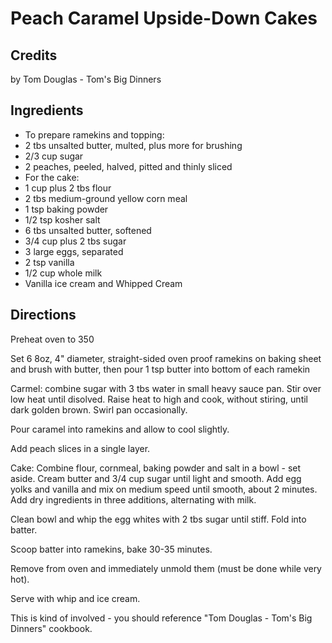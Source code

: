 # Peach Caramel Upside-Down Cakes 

## Credits

by Tom Douglas - Tom's Big Dinners

## Ingredients

- To prepare ramekins and topping:
- 2 tbs unsalted butter, multed, plus more for brushing
- 2/3 cup sugar
- 2 peaches, peeled, halved, pitted and thinly sliced
- For the cake:
- 1 cup plus 2 tbs flour
- 2 tbs medium-ground yellow corn meal
- 1 tsp baking powder
- 1/2 tsp kosher salt
- 6 tbs unsalted butter, softened
- 3/4 cup plus 2 tbs sugar
- 3 large eggs, separated
- 2 tsp vanilla
- 1/2 cup whole milk
- Vanilla ice cream and Whipped Cream

## Directions

Preheat oven to 350  
  
 Set 6 8oz, 4" diameter, straight-sided oven proof ramekins on baking sheet and brush with butter, then pour 1 tsp butter into bottom of each ramekin  
  
 Carmel: combine sugar with 3 tbs water in small heavy sauce pan. Stir over low heat until disolved. Raise heat to high and cook, without stiring, until dark golden brown. Swirl pan occasionally.   
  
 Pour caramel into ramekins and allow to cool slightly.  
  
 Add peach slices in a single layer.   
  
 Cake: Combine flour, cornmeal, baking powder and salt in a bowl - set aside. Cream butter and 3/4 cup sugar until light and smooth. Add egg yolks and vanilla and mix on medium speed until smooth, about 2 minutes. Add dry ingredients in three additions, alternating with milk.   
  
 Clean bowl and whip the egg whites with 2 tbs sugar until stiff. Fold into batter.  
  
 Scoop batter into ramekins, bake 30-35 minutes.  
  
 Remove from oven and immediately unmold them (must be done while very hot).   
  
 Serve with whip and ice cream.

This is kind of involved - you should reference "Tom Douglas - Tom's Big Dinners" cookbook.


